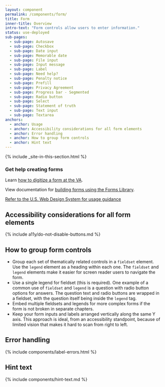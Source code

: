```yaml
---
layout: component
permalink: /components/form/
title: Form
inner-title: Overview
intro-text: "Form controls allow users to enter information."
status: use-deployed
sub-pages:
  - sub-page: Autosave
  - sub-page: Checkbox
  - sub-page: Date input
  - sub-page: Memorable date
  - sub-page: File input
  - sub-page: Input message
  - sub-page: Label
  - sub-page: Need help?
  - sub-page: Penalty notice
  - sub-page: Prefill
  - sub-page: Privacy Agreement
  - sub-page: Progress bar - Segmented
  - sub-page: Radio button
  - sub-page: Select
  - sub-page: Statement of truth
  - sub-page: Text input
  - sub-page: Textarea
anchors:
  - anchor: Usage
  - anchor: Accessibility considerations for all form elements
  - anchor: Error handling
  - anchor: How to group form controls
  - anchor: Hint text
---
```


{% include _site-in-this-section.html %}

<va-summary-box>
  <h3 slot="headline">Get help creating forms</h3>
  <p>
    Learn <a href="https://depo-platform-documentation.scrollhelp.site/developer-docs/a-guide-to-digitizing-va-forms">how to digitize a form at the VA</a>.
  </p>
  <p>
    View documentation for <a href="{{ site.forms_system_link }}">building forms using the Forms Library</a>.
  </p>
</va-summary-box>

<a class="vads-c-action-link--blue" href="https://designsystem.digital.gov/components/form/">Refer to the U.S. Web Design System for usage guidance</a>

## Accessibility considerations for all form elements

{% include a11y/do-not-disable-buttons.md %}

## How to group form controls

* Group each set of thematically related controls in a `fieldset` element. Use the `legend` element as a heading within each one. The `fieldset` and `legend` elements make it easier for screen reader users to navigate the form.
* Use a single legend for fieldset (this is required). One example of a common use of `fieldset` and `legend` is a question with radio button options for answers. The question text and radio buttons are wrapped in a fieldset, with the question itself being inside the `legend` tag.
* Embed multiple fieldsets and legends for more complex forms if the form is not broken in separate chapters.
* Keep your form inputs and labels arranged vertically along the same Y axis. This approach is ideal, from an accessibility standpoint, because of limited vision that makes it hard to scan from right to left.

## Error handling

{% include components/label-errors.html %}

## Hint text

{% include components/hint-text.md %}